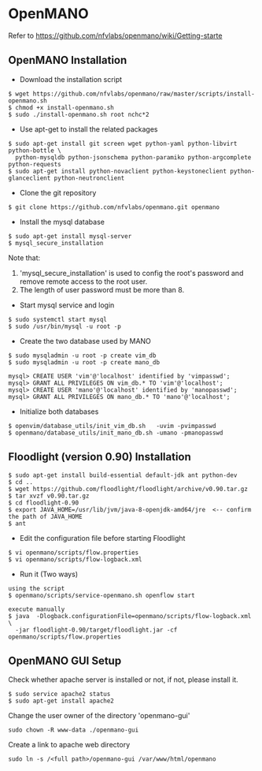 # OpenMANO
Refer to https://github.com/nfvlabs/openmano/wiki/Getting-starte
## OpenMANO Installation
* Download the installation script
```
$ wget https://github.com/nfvlabs/openmano/raw/master/scripts/install-openmano.sh
$ chmod +x install-openmano.sh 
$ sudo ./install-openmano.sh root nchc*2
```
* Use apt-get to install the related packages
```
$ sudo apt-get install git screen wget python-yaml python-libvirt python-bottle \
  python-mysqldb python-jsonschema python-paramiko python-argcomplete python-requests
$ sudo apt-get install python-novaclient python-keystoneclient python-glanceclient python-neutronclient
```
* Clone the git repository
```
$ git clone https://github.com/nfvlabs/openmano.git openmano
```
* Install the mysql database
```
$ sudo apt-get install mysql-server
$ mysql_secure_installation 
```
Note that:
1. 'mysql_secure_installation' is used to config the root's password and remove remote access to the root user.
2. The length of user password must be more than 8.
* Start mysql service and login 
```
$ sudo systemctl start mysql
$ sudo /usr/bin/mysql -u root -p
```

* Create the two database used by MANO
```
$ sudo mysqladmin -u root -p create vim_db
$ sudo mysqladmin -u root -p create mano_db

mysql> CREATE USER 'vim'@'localhost' identified by 'vimpasswd';
mysql> GRANT ALL PRIVILEGES ON vim_db.* TO 'vim'@'localhost';
mysql> CREATE USER 'mano'@'localhost' identified by 'manopasswd';
mysql> GRANT ALL PRIVILEGES ON mano_db.* TO 'mano'@'localhost';
```
* Initialize both databases
```
$ openvim/database_utils/init_vim_db.sh   -uvim -pvimpasswd
$ openmano/database_utils/init_mano_db.sh -umano -pmanopasswd
```

## Floodlight (version 0.90) Installation
```
$ sudo apt-get install build-essential default-jdk ant python-dev
$ cd ..
$ wget https://github.com/floodlight/floodlight/archive/v0.90.tar.gz
$ tar xvzf v0.90.tar.gz
$ cd floodlight-0.90
$ export JAVA_HOME=/usr/lib/jvm/java-8-openjdk-amd64/jre  <-- confirm the path of JAVA_HOME
$ ant
```
* Edit the configuration file before starting Floodlight
```
$ vi openmano/scripts/flow.properties
$ vi openmano/scripts/flow-logback.xml
```
* Run it (Two ways)
```
using the script
$ openmano/scripts/service-openmano.sh openflow start 

execute manually
$ java  -Dlogback.configurationFile=openmano/scripts/flow-logback.xml \
  -jar floodlight-0.90/target/floodlight.jar -cf openmano/scripts/flow.properties
```

## OpenMANO GUI Setup
Check whether apache server is installed or not, if not, please install it.
```
$ sudo service apache2 status
$ sudo apt-get install apache2
```
Change the user owner of the directory 'openmano-gui'
```
sudo chown -R www-data ./openmano-gui 
```
Create a link to apache web directory
```
sudo ln -s /<full path>/openmano-gui /var/www/html/openmano
```
